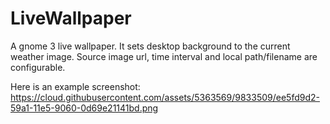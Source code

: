# LiveWallpaper
A gnome 3 live wallpaper.
It sets desktop background to the current weather image.
Source image url, time interval and local path/filename are configurable.

Here is an example screenshot:
https://cloud.githubusercontent.com/assets/5363569/9833509/ee5fd9d2-59a1-11e5-9060-0d69e21141bd.png
